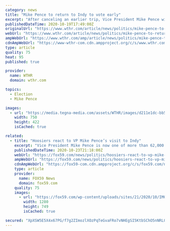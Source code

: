```yaml
---
category: news
title: "Mike Pence to return to Indy to vote early"
excerpt: "After canceling an earlier trip, Vice President Mike Pence will come back to Indianapolis to vote early. That's according to his communications director, Katie Mills. Mills released Pence's travel schedule this week on Twitter."
publishedDateTime: 2020-10-19T17:49:00Z
originalUrl: "https://www.wthr.com/article/news/politics/mike-pence-to-return-to-indy-to-vote-early/531-25ced010-a0a8-40a5-a7d9-049e18bd8af7"
webUrl: "https://www.wthr.com/article/news/politics/mike-pence-to-return-to-indy-to-vote-early/531-25ced010-a0a8-40a5-a7d9-049e18bd8af7"
ampWebUrl: "https://www.wthr.com/amp/article/news/politics/mike-pence-to-return-to-indy-to-vote-early/531-25ced010-a0a8-40a5-a7d9-049e18bd8af7"
cdnAmpWebUrl: "https://www-wthr-com.cdn.ampproject.org/c/s/www.wthr.com/amp/article/news/politics/mike-pence-to-return-to-indy-to-vote-early/531-25ced010-a0a8-40a5-a7d9-049e18bd8af7"
type: article
quality: 75
heat: 95
published: true

provider:
  name: WTHR
  domain: wthr.com

topics:
  - Election
  - Mike Pence

images:
  - url: "https://media.tegna-media.com/assets/WTHR/images/d211e1dc-bb5e-468d-9207-9ec5e8a88223/d211e1dc-bb5e-468d-9207-9ec5e8a88223_750x422.jpg"
    width: 750
    height: 422
    isCached: true

related:
  - title: "Hoosiers react to VP Mike Pence’s visit to Indy"
    excerpt: "Vice President Mike Pence is now one of more than 62,000 people in Marion County who have turned in their absentee ballot. The VP and Second Lady dropped theirs off in person at the"
    publishedDateTime: 2020-10-23T21:18:00Z
    webUrl: "https://fox59.com/news/politics/hoosiers-react-to-vp-mike-pences-visit-to-indy/"
    ampWebUrl: "https://fox59.com/news/politics/hoosiers-react-to-vp-mike-pences-visit-to-indy/amp/"
    cdnAmpWebUrl: "https://fox59-com.cdn.ampproject.org/c/s/fox59.com/news/politics/hoosiers-react-to-vp-mike-pences-visit-to-indy/amp/"
    type: article
    provider:
      name: FOX59 News
      domain: fox59.com
    quality: 75
    images:
      - url: "https://fox59.com/wp-content/uploads/sites/21/2020/10/IMG_2048.jpg?w=1280"
        width: 1280
        height: 749
        isCached: true

secured: "XpXSW5E5X4x67PG/f7g2ZImozlXOzPqTeGvaFRo7vNHEgSI5KtbSChO5nNRL00PNrwi37f5O4zSKhGvddFPnisCTk0vhxilI9qmqRe8BsAU+r4oCGUyE6mex0oTGw2cpMl6XYqRp2vZO9fKfxPn9vf99hhwbBQWnMYhNiGO5aa24+anVI/DLi8Nxrlf5oQJNU0osqIqQV9RB0FpjsGu4Dhg4n8W9cYm7JZmxNKnUO4j+OnipfxsUpBRsJrP2gVePwR08N2DZ2v3G1ZgAn3/TtZIBBTmbzmAoWdReToAfrbVtNxXPhf4+UekqOnPwPO6OhOJxoEZXstItxNWMOUM411wtfhBilrrbt1vVHzgaGRA=;jBE9JI0S86UzOPUiPar9OA=="
---
```


